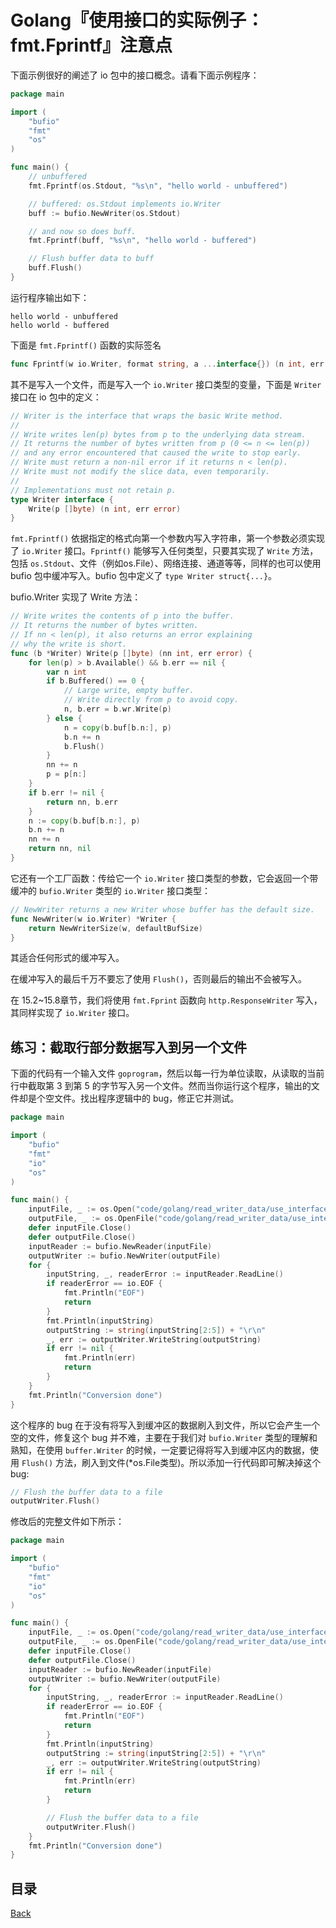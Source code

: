 # Golang『使用接口的实际例子：fmt.Fprintf』注意点

下面示例很好的阐述了 io 包中的接口概念。请看下面示例程序：

```go
package main

import (
	"bufio"
	"fmt"
	"os"
)

func main() {
	// unbuffered
	fmt.Fprintf(os.Stdout, "%s\n", "hello world - unbuffered")

	// buffered: os.Stdout implements io.Writer
	buff := bufio.NewWriter(os.Stdout)

	// and now so does buff.
	fmt.Fprintf(buff, "%s\n", "hello world - buffered")

	// Flush buffer data to buff
	buff.Flush()
}
```

运行程序输出如下：

```shell
hello world - unbuffered
hello world - buffered
```

下面是 `fmt.Fprintf()` 函数的实际签名

```go
func Fprintf(w io.Writer, format string, a ...interface{}) (n int, err error)
```

其不是写入一个文件，而是写入一个 `io.Writer` 接口类型的变量，下面是 `Writer` 接口在 io 包中的定义：

```go
// Writer is the interface that wraps the basic Write method.
//
// Write writes len(p) bytes from p to the underlying data stream.
// It returns the number of bytes written from p (0 <= n <= len(p))
// and any error encountered that caused the write to stop early.
// Write must return a non-nil error if it returns n < len(p).
// Write must not modify the slice data, even temporarily.
//
// Implementations must not retain p.
type Writer interface {
	Write(p []byte) (n int, err error)
}
```

`fmt.Fprintf()` 依据指定的格式向第一个参数内写入字符串，第一个参数必须实现了 `io.Writer` 接口。`Fprintf()` 能够写入任何类型，只要其实现了 `Write` 方法，包括 `os.Stdout`、文件（例如os.File）、网络连接、通道等等，同样的也可以使用 bufio 包中缓冲写入。bufio 包中定义了 `type Writer struct{...}`。

bufio.Writer 实现了 Write 方法：

```go
// Write writes the contents of p into the buffer.
// It returns the number of bytes written.
// If nn < len(p), it also returns an error explaining
// why the write is short.
func (b *Writer) Write(p []byte) (nn int, err error) {
	for len(p) > b.Available() && b.err == nil {
		var n int
		if b.Buffered() == 0 {
			// Large write, empty buffer.
			// Write directly from p to avoid copy.
			n, b.err = b.wr.Write(p)
		} else {
			n = copy(b.buf[b.n:], p)
			b.n += n
			b.Flush()
		}
		nn += n
		p = p[n:]
	}
	if b.err != nil {
		return nn, b.err
	}
	n := copy(b.buf[b.n:], p)
	b.n += n
	nn += n
	return nn, nil
}
```

它还有一个工厂函数：传给它一个 `io.Writer` 接口类型的参数，它会返回一个带缓冲的 `bufio.Writer` 类型的 `io.Writer` 接口类型：

```go
// NewWriter returns a new Writer whose buffer has the default size.
func NewWriter(w io.Writer) *Writer {
	return NewWriterSize(w, defaultBufSize)
}
```

其适合任何形式的缓冲写入。

在缓冲写入的最后千万不要忘了使用 `Flush()`，否则最后的输出不会被写入。

在 15.2~15.8章节，我们将使用 `fmt.Fprint` 函数向 `http.ResponseWriter` 写入，其同样实现了 `io.Writer` 接口。

## 练习：截取行部分数据写入到另一个文件

下面的代码有一个输入文件 `goprogram`，然后以每一行为单位读取，从读取的当前行中截取第 3 到第 5 的字节写入另一个文件。然而当你运行这个程序，输出的文件却是个空文件。找出程序逻辑中的 bug，修正它并测试。

```go
package main

import (
	"bufio"
	"fmt"
	"io"
	"os"
)

func main() {
	inputFile, _ := os.Open("code/golang/read_writer_data/use_interface/exercises/12.7/goprogram.txt")
	outputFile, _ := os.OpenFile("code/golang/read_writer_data/use_interface/exercises/12.7/goprogramT.txt", os.O_WRONLY|os.O_CREATE, 0666)
	defer inputFile.Close()
	defer outputFile.Close()
	inputReader := bufio.NewReader(inputFile)
	outputWriter := bufio.NewWriter(outputFile)
	for {
		inputString, _, readerError := inputReader.ReadLine()
		if readerError == io.EOF {
			fmt.Println("EOF")
			return
		}
		fmt.Println(inputString)
		outputString := string(inputString[2:5]) + "\r\n"
		_, err := outputWriter.WriteString(outputString)
		if err != nil {
			fmt.Println(err)
			return
		}
	}
	fmt.Println("Conversion done")
}
```

这个程序的 bug 在于没有将写入到缓冲区的数据刷入到文件，所以它会产生一个空的文件，修复这个 bug 并不难，主要在于我们对 `bufio.Writer` 类型的理解和熟知，在使用 `buffer.Writer` 的时候，一定要记得将写入到缓冲区内的数据，使用 `Flush()` 方法，刷入到文件(*os.File类型)。所以添加一行代码即可解决掉这个 bug:

```go
// Flush the buffer data to a file
outputWriter.Flush()
```

修改后的完整文件如下所示：

```go
package main

import (
	"bufio"
	"fmt"
	"io"
	"os"
)

func main() {
	inputFile, _ := os.Open("code/golang/read_writer_data/use_interface/exercises/12.7/goprogram.txt")
	outputFile, _ := os.OpenFile("code/golang/read_writer_data/use_interface/exercises/12.7/goprogramT.txt", os.O_WRONLY|os.O_CREATE, 0666)
	defer inputFile.Close()
	defer outputFile.Close()
	inputReader := bufio.NewReader(inputFile)
	outputWriter := bufio.NewWriter(outputFile)
	for {
		inputString, _, readerError := inputReader.ReadLine()
		if readerError == io.EOF {
			fmt.Println("EOF")
			return
		}
		fmt.Println(inputString)
		outputString := string(inputString[2:5]) + "\r\n"
		_, err := outputWriter.WriteString(outputString)
		if err != nil {
			fmt.Println(err)
			return
		}

		// Flush the buffer data to a file
		outputWriter.Flush()
	}
	fmt.Println("Conversion done")
}
```

## 目录
[Back](../GolangNotice.md)
